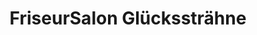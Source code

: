---
title: "FriseurSalon Glückssträhne"
url: /gaggenau/friseursalon-gluecksstraehne/
shop: Friseur
---